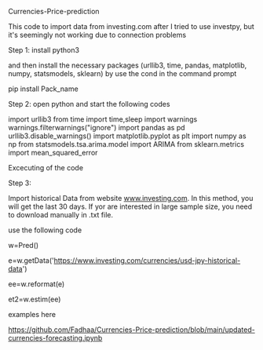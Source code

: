 Currencies-Price-prediction

This code to import data from investing.com after I tried to use investpy, but it's seemingly not working due to connection problems

Step 1: install 
python3

and then install the necessary packages  (urllib3, time, pandas, matplotlib, numpy, statsmodels, sklearn)
by use the cond in the command prompt

pip install Pack_name

Step 2: open python and start the following codes

import urllib3
from time import time,sleep
import warnings
warnings.filterwarnings("ignore")
import pandas as pd
urllib3.disable_warnings()
import matplotlib.pyplot as plt
import numpy as np
from statsmodels.tsa.arima.model import ARIMA
from sklearn.metrics import mean_squared_error


Excecuting of the code

Step 3:

Import historical Data from website www.investing.com. In this method, you will get the last 30 days. If yor are interested in large sample size, you need to download manually in .txt file.


use the following code

w=Pred()

e=w.getData('https://www.investing.com/currencies/usd-jpy-historical-data')

ee=w.reformat(e)

et2=w.estim(ee)

examples here 

https://github.com/Fadhaa/Currencies-Price-prediction/blob/main/updated-currencies-forecasting.ipynb





































